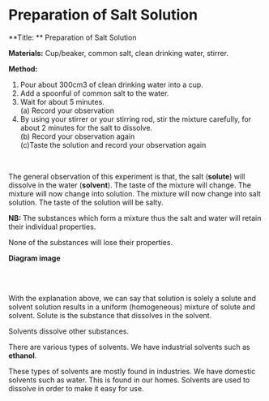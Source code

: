# Preparation of Salt Solution

**Title: **  	Preparation of Salt Solution

**Materials:**	 Cup/beaker, common salt, clean drinking water, stirrer.

**Method:**

1. Pour about 300cm3 of clean drinking water into a cup.
2. Add a spoonful of common salt to the water.
3. Wait for about 5 minutes. <br>(a) Record your observation
4. By using your stirrer or your stirring rod, stir the mixture carefully, for about 2 minutes for the salt to dissolve. <br>(b) Record your observation again <br>(c)Taste the solution and record your observation again

<br>

The general observation of this experiment is that, the salt (**solute**) will dissolve in the water (**solvent**). The taste of the mixture will change. The mixture will now change into solution. The mixture will now change into salt solution. The taste of the solution will be salty.


**NB:** The substances which form a mixture thus the salt and water will retain their individual properties.

None of the substances will lose their properties.

**Diagram image**




<br>
<br>

With the explanation above, we can say that solution is solely a solute and solvent solution results in a uniform (homogeneous) mixture of solute and solvent. Solute is the substance that dissolves in the solvent.

Solvents dissolve other substances.

There are various types of solvents. We have industrial solvents such as **ethanol**.

These types of solvents are mostly found in industries. We have domestic solvents such as water. This is found in our homes.
Solvents are used to dissolve in order to make it easy for use.

